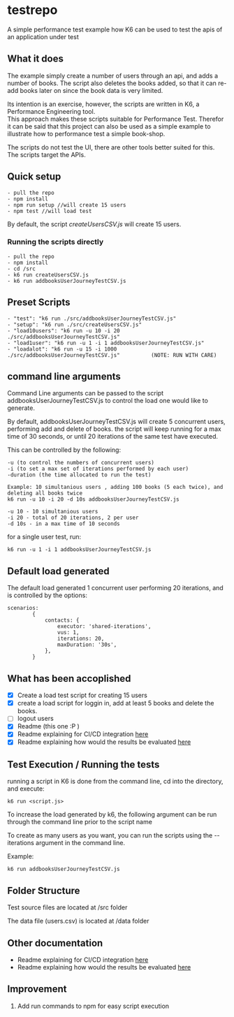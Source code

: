 # testrepo

A simple performance test example how K6 can be used to test the apis of an application under test

## What it does
The example simply create a number of users through an api, and adds a number of books.
The script also deletes the books added, so that it can re-add books later on since the book data is very limited.

Its intention is an exercise, however, the scripts are written in K6, a Performance Engineering tool.  
This approach makes these scripts suitable for Performance Test. 
Therefor it can be said that this project can also be used as a simple example to illustrate how to performance test a simple book-shop. 

The scripts do not test the UI, there are other tools better suited for this.  The scripts target the APIs.

## Quick setup
```
- pull the repo
- npm install
- npm run setup //will create 15 users
- npm test //will load test
```

By default, the script _createUsersCSV.js_ will create 15 users.


### Running the scripts directly
```
- pull the repo
- npm install
- cd /src
- k6 run createUsersCSV.js
- k6 run addbooksUserJourneyTestCSV.js
```

## Preset Scripts 
```
- "test": "k6 run ./src/addbooksUserJourneyTestCSV.js"
- "setup": "k6 run ./src/createUsersCSV.js"
- "load10users": "k6 run -u 10 -i 20 ./src/addbooksUserJourneyTestCSV.js"
- "load1user": "k6 run -u 1 -i 1 addbooksUserJourneyTestCSV.js"
- "loadalot": "k6 run -u 15 -i 1000 ./src/addbooksUserJourneyTestCSV.js"          (NOTE: RUN WITH CARE)     
```


## command line arguments

Command Line arguments can be passed to the script addbooksUserJourneyTestCSV.js to control the load one would like to generate.

By default, addbooksUserJourneyTestCSV.js will create 5 concurrent users, performing add and delete of books.  the script will keep running for a max time of 30 seconds, or until 20 iterations of the same test have executed.

This can be controlled by the following:
```
-u (to control the numbers of concurrent users)
-i (to set a max set of iterations performed by each user)
-duration (the time allocated to run the test)
```
```
Example: 10 simultanious users , adding 100 books (5 each twice), and deleting all books twice
k6 run -u 10 -i 20 -d 10s addbooksUserJourneyTestCSV.js
```
```
-u 10 - 10 simultanious users
-i 20 - total of 20 iterations, 2 per user
-d 10s - in a max time of 10 seconds
```

for a single user test, run:
```
k6 run -u 1 -i 1 addbooksUserJourneyTestCSV.js
```

## Default load generated

The default load generated 1 concurrent user performing 20 iterations, and is controlled by the options:

```
scenarios:
        {
            contacts: {
                executor: 'shared-iterations',
                vus: 1,
                iterations: 20,
                maxDuration: '30s',
            },
        }
```

## What has been accoplished

- [x] Create a load test script for creating 15 users
- [x] create a load script for loggin in, add at least 5 books and delete the books.
- [ ] logout users
- [x] Readme (this one :P )
- [x] Readme explaining for CI/CD integration [here](/READMECICD.md)
- [x] Readme explaining how would the results be evaluated [here](/READMEEVAL.md)

## Test Execution / Running the tests

running a script in K6 is done from the command line, cd into the directory, and execute:
```
k6 run <script.js>
```

To increase the load generated by k6, the following argument can be run through the command line prior to the script name


To create as many users as you want, you can run the scripts using the --iterations argument in the command line. 

Example:
```
k6 run addbooksUserJourneyTestCSV.js
```

## Folder Structure

Test source files are located at /src folder

The data file (users.csv) is located at /data folder

## Other documentation
- Readme explaining for CI/CD integration [here](/READMECICD.md)
- Readme explaining how would the results be evaluated [here](/READMEEVAL.md)

## Improvement

1. Add run commands to npm for easy script execution

